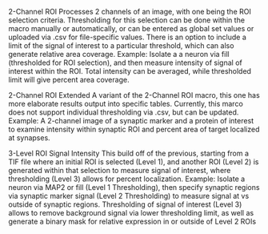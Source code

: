 2-Channel ROI
Processes 2 channels of an image, with one being the ROI selection criteria. Thresholding for this selection can be done within the macro manually or automatically, or can be entered as global set values or uploaded via .csv for file-specific values. There is an option to include a limit of the signal of interest to a particular threshold, which can also generate relative area coverage.
Example: Isolate a a neuron via fill (thresholded for ROI selection), and then measure intensity of signal of interest within the ROI. Total intensity can be averaged, while thresholded limit will give percent area coverage.

2-Channel ROI Extended
A variant of the 2-Channel ROI macro, this one has more elaborate results output into specific tables.
Currently, this marco does not support individual thresholding via .csv, but can be updated.
Example: A 2-channel image of a synaptic marker and a protein of interest to examine intensity within synaptic ROI and percent area of target localized at synapses.

3-Level ROI Signal Intensity
This build off of the previous, starting from a TIF file where an initial ROI is selected (Level 1), and another ROI (Level 2) is generated within that selection to measure signal of interest, where thresholding (Level 3) allows for percent localization.
Example: Isolate a neuron via MAP2 or fill (Level 1 Thresholding), then specify synaptic regions via synaptic marker signal (Level 2 Thresholding) to measure signal at vs outside of synaptic regions. Thresholding of signal of interest (Level 3) allows to remove background signal via lower thresholding limit, as well as generate a binary mask for relative expression in or outside of Level 2 ROIs

